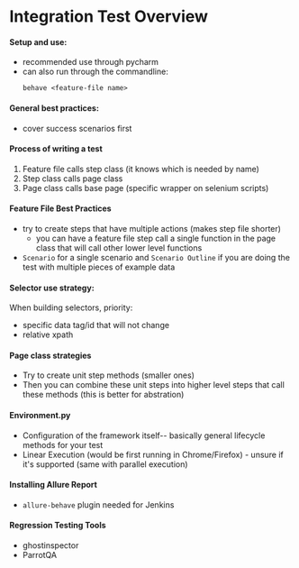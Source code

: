 # Integration Test Overview


#### Setup and use:
* recommended use through pycharm
* can also run through the commandline:
    ```
    behave <feature-file name>
    ```

#### General best practices:
* cover success scenarios first

#### Process of writing a test
1. Feature file calls step class (it knows which is needed by name)
1. Step class calls page class
1. Page class calls base page (specific wrapper on selenium scripts)


#### Feature File Best Practices
* try to create steps that have multiple actions (makes step file shorter)
    * you can have a feature file step call a single function in the page class that will call other lower level functions
* `Scenario` for a single scenario and `Scenario Outline` if you are doing the test with multiple pieces of example data


#### Selector use strategy:
When building selectors, priority:
* specific data tag/id that will not change
* relative xpath


#### Page class strategies
* Try to create unit step methods (smaller ones)
* Then you can combine these unit steps into higher level steps that call these methods (this is better for abstration) 


#### Environment.py
* Configuration of the framework itself-- basically general lifecycle methods for your test
* Linear Execution (would be first running in Chrome/Firefox) - unsure if it's supported (same with parallel execution)


#### Installing Allure Report
* `allure-behave` plugin needed for Jenkins

#### Regression Testing Tools 
* ghostinspector
* ParrotQA